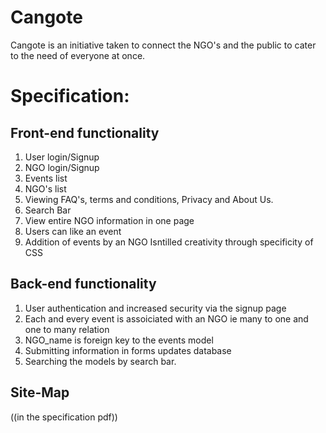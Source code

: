 # Cangote
Cangote is an initiative taken to connect the NGO's and the public to cater to the need of everyone at once.

# Specification:

## Front-end functionality

1. User login/Signup
2. NGO login/Signup
3. Events list
4. NGO's list
5. Viewing FAQ's, terms and conditions, Privacy and About Us.
6. Search Bar
7. View entire NGO information in one page
8. Users can like an event
9. Addition of events by an NGO
Isntilled creativity through specificity of CSS

## Back-end functionality

1. User authentication and increased security via the signup page
2. Each and every event is assoiciated with an NGO ie many to one and one to many relation
3. NGO_name is foreign key to the events model
4. Submitting information in forms updates database
5. Searching the models by search bar.

## Site-Map
((in the specification pdf))
